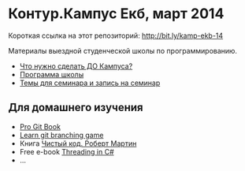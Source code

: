 Контур.Кампус Екб, март 2014
==================

Короткая ссылка на этот репозиторий: http://bit.ly/kamp-ekb-14

Материалы выездной студенческой школы по программированию.

* [Что нужно сделать ДО Кампуса?](Preparations.md)
* [Программа школы](https://docs.google.com/spreadsheet/ccc?key=0AlW9g0IejZAVdHhKRl9WeEFOTzgtRWR5alN3TThmSXc#gid=0)
* [Темы для семинара и запись на семинар](https://docs.google.com/document/d/18JiMqgZ64uQ_hnV6Y0NjzyOb8RpBjJqCPyWqlRV2YqA/edit#)

Для домашнего изучения
---
* [Pro Git Book](http://git-scm.com/book/ru)
* [Learn git branching game](http://pcottle.github.io/learnGitBranching/)
* Книга [Чистый код. Роберт Мартин](http://www.ozon.ru/context/detail/id/5011068/)
* Free e-book [Threading in C#](http://www.albahari.com/threading/)
* ...

